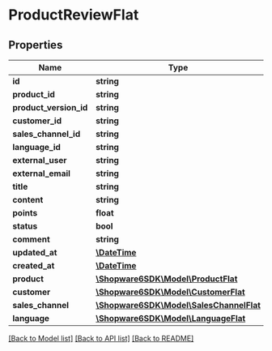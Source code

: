 # ProductReviewFlat

## Properties
Name | Type | Description | Notes
------------ | ------------- | ------------- | -------------
**id** | **string** |  | [optional] 
**product_id** | **string** |  | 
**product_version_id** | **string** |  | [optional] 
**customer_id** | **string** |  | 
**sales_channel_id** | **string** |  | 
**language_id** | **string** |  | 
**external_user** | **string** |  | [optional] 
**external_email** | **string** |  | [optional] 
**title** | **string** |  | 
**content** | **string** |  | 
**points** | **float** |  | [optional] 
**status** | **bool** |  | [optional] 
**comment** | **string** |  | [optional] 
**updated_at** | [**\DateTime**](\DateTime.md) |  | 
**created_at** | [**\DateTime**](\DateTime.md) |  | 
**product** | [**\Shopware6SDK\Model\ProductFlat**](ProductFlat.md) |  | [optional] 
**customer** | [**\Shopware6SDK\Model\CustomerFlat**](CustomerFlat.md) |  | [optional] 
**sales_channel** | [**\Shopware6SDK\Model\SalesChannelFlat**](SalesChannelFlat.md) |  | [optional] 
**language** | [**\Shopware6SDK\Model\LanguageFlat**](LanguageFlat.md) |  | [optional] 

[[Back to Model list]](../../README.md#documentation-for-models) [[Back to API list]](../../README.md#documentation-for-api-endpoints) [[Back to README]](../../README.md)


